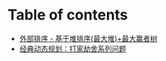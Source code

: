 # Table of contents

* [外部排序 - 基于堆排序\(最大堆\)+最大赢者树](README.md)
* [经典动态规划：打家劫舍系列问题](jing-dian-dong-tai-gui-hua-da-jia-jie-she-xi-lie-wen-ti.md)

